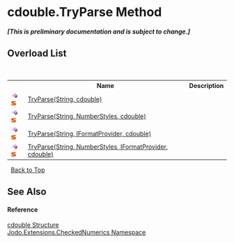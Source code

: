 # cdouble.TryParse Method 
 _**\[This is preliminary documentation and is subject to change.\]**_


## Overload List
&nbsp;<table><tr><th></th><th>Name</th><th>Description</th></tr><tr><td>![Public method](media/pubmethod.gif "Public method")![Static member](media/static.gif "Static member")</td><td><a href="M_Jodo_Extensions_CheckedNumerics_cdouble_TryParse">TryParse(String, cdouble)</a></td><td /></tr><tr><td>![Public method](media/pubmethod.gif "Public method")![Static member](media/static.gif "Static member")</td><td><a href="M_Jodo_Extensions_CheckedNumerics_cdouble_TryParse_1">TryParse(String, NumberStyles, cdouble)</a></td><td /></tr><tr><td>![Public method](media/pubmethod.gif "Public method")![Static member](media/static.gif "Static member")</td><td><a href="M_Jodo_Extensions_CheckedNumerics_cdouble_TryParse_3">TryParse(String, IFormatProvider, cdouble)</a></td><td /></tr><tr><td>![Public method](media/pubmethod.gif "Public method")![Static member](media/static.gif "Static member")</td><td><a href="M_Jodo_Extensions_CheckedNumerics_cdouble_TryParse_2">TryParse(String, NumberStyles, IFormatProvider, cdouble)</a></td><td /></tr></table>&nbsp;
<a href="#cdouble.tryparse-method">Back to Top</a>

## See Also


#### Reference
<a href="T_Jodo_Extensions_CheckedNumerics_cdouble">cdouble Structure</a><br /><a href="N_Jodo_Extensions_CheckedNumerics">Jodo.Extensions.CheckedNumerics Namespace</a><br />
